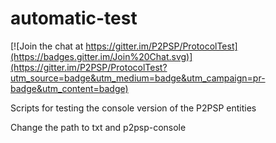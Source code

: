 # automatic-test

[![Join the chat at https://gitter.im/P2PSP/ProtocolTest](https://badges.gitter.im/Join%20Chat.svg)](https://gitter.im/P2PSP/ProtocolTest?utm_source=badge&utm_medium=badge&utm_campaign=pr-badge&utm_content=badge)

Scripts for testing the console version of the P2PSP entities

Change the path to txt and p2psp-console

